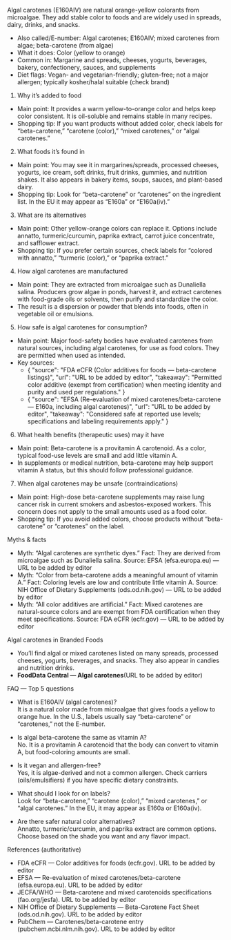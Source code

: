 Algal carotenes (E160AIV) are natural orange-yellow colorants from microalgae. They add stable color to foods and are widely used in spreads, dairy, drinks, and snacks.

<!--more-->

- Also called/E-number: Algal carotenes; E160AIV; mixed carotenes from algae; beta-carotene (from algae)
- What it does: Color (yellow to orange)
- Common in: Margarine and spreads, cheeses, yogurts, beverages, bakery, confectionery, sauces, and supplements
- Diet flags: Vegan- and vegetarian-friendly; gluten-free; not a major allergen; typically kosher/halal suitable (check brand)

1) Why it’s added to food
- Main point: It provides a warm yellow-to-orange color and helps keep color consistent. It is oil-soluble and remains stable in many recipes.
- Shopping tip: If you want products without added color, check labels for “beta-carotene,” “carotene (color),” “mixed carotenes,” or “algal carotenes.”

2) What foods it’s found in
- Main point: You may see it in margarines/spreads, processed cheeses, yogurts, ice cream, soft drinks, fruit drinks, gummies, and nutrition shakes. It also appears in bakery items, soups, sauces, and plant-based dairy.
- Shopping tip: Look for “beta-carotene” or “carotenes” on the ingredient list. In the EU it may appear as “E160a” or “E160a(iv).”

3) What are its alternatives
- Main point: Other yellow-orange colors can replace it. Options include annatto, turmeric/curcumin, paprika extract, carrot juice concentrate, and safflower extract.
- Shopping tip: If you prefer certain sources, check labels for “colored with annatto,” “turmeric (color),” or “paprika extract.”

4) How algal carotenes are manufactured
- Main point: They are extracted from microalgae such as Dunaliella salina. Producers grow algae in ponds, harvest it, and extract carotenes with food-grade oils or solvents, then purify and standardize the color.
- The result is a dispersion or powder that blends into foods, often in vegetable oil or emulsions.

5) How safe is algal carotenes for consumption?
- Main point: Major food-safety bodies have evaluated carotenes from natural sources, including algal carotenes, for use as food colors. They are permitted when used as intended.
- Key sources:
  - { "source": "FDA eCFR (Color additives for foods — beta-carotene listings)", "url": "URL to be added by editor", "takeaway": "Permitted color additive (exempt from certification) when meeting identity and purity and used per regulations." }
  - { "source": "EFSA (Re-evaluation of mixed carotenes/beta-carotene — E160a, including algal carotenes)", "url": "URL to be added by editor", "takeaway": "Considered safe at reported use levels; specifications and labeling requirements apply." }

6) What health benefits (therapeutic uses) may it have
- Main point: Beta-carotene is a provitamin A carotenoid. As a color, typical food-use levels are small and add little vitamin A.
- In supplements or medical nutrition, beta-carotene may help support vitamin A status, but this should follow professional guidance.

7) When algal carotenes may be unsafe (contraindications)
- Main point: High-dose beta-carotene supplements may raise lung cancer risk in current smokers and asbestos-exposed workers. This concern does not apply to the small amounts used as a food color.
- Shopping tip: If you avoid added colors, choose products without “beta-carotene” or “carotenes” on the label.

Myths & facts
- Myth: “Algal carotenes are synthetic dyes.” Fact: They are derived from microalgae such as Dunaliella salina. Source: EFSA (efsa.europa.eu) — URL to be added by editor
- Myth: “Color from beta-carotene adds a meaningful amount of vitamin A.” Fact: Coloring levels are low and contribute little vitamin A. Source: NIH Office of Dietary Supplements (ods.od.nih.gov) — URL to be added by editor
- Myth: “All color additives are artificial.” Fact: Mixed carotenes are natural-source colors and are exempt from FDA certification when they meet specifications. Source: FDA eCFR (ecfr.gov) — URL to be added by editor

Algal carotenes in Branded Foods
- You’ll find algal or mixed carotenes listed on many spreads, processed cheeses, yogurts, beverages, and snacks. They also appear in candies and nutrition drinks.
- **FoodData Central — Algal carotenes**(URL to be added by editor)

FAQ — Top 5 questions
- What is E160AIV (algal carotenes)?  
It is a natural color made from microalgae that gives foods a yellow to orange hue. In the U.S., labels usually say “beta-carotene” or “carotenes,” not the E-number.

- Is algal beta-carotene the same as vitamin A?  
No. It is a provitamin A carotenoid that the body can convert to vitamin A, but food-coloring amounts are small.

- Is it vegan and allergen-free?  
Yes, it is algae-derived and not a common allergen. Check carriers (oils/emulsifiers) if you have specific dietary constraints.

- What should I look for on labels?  
Look for “beta-carotene,” “carotene (color),” “mixed carotenes,” or “algal carotenes.” In the EU, it may appear as E160a or E160a(iv).

- Are there safer natural color alternatives?  
Annatto, turmeric/curcumin, and paprika extract are common options. Choose based on the shade you want and any flavor impact.

References (authoritative)
- FDA eCFR — Color additives for foods (ecfr.gov). URL to be added by editor
- EFSA — Re-evaluation of mixed carotenes/beta-carotene (efsa.europa.eu). URL to be added by editor
- JECFA/WHO — Beta-carotene and mixed carotenoids specifications (fao.org/jesfa). URL to be added by editor
- NIH Office of Dietary Supplements — Beta-Carotene Fact Sheet (ods.od.nih.gov). URL to be added by editor
- PubChem — Carotenes/beta-carotene entry (pubchem.ncbi.nlm.nih.gov). URL to be added by editor
